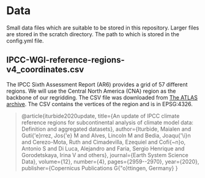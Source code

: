 # Data

Small data files which are suitable to be stored in this repository. Larger files are stored in the scratch directory. The path to which is stored in the config.yml file.

## IPCC-WGI-reference-regions-v4_coordinates.csv
The IPCC Sixth Assessment Report (AR6) provides a grid of 57 different regions. We will use the Central North America (CNA) region as the backbone of our regridding. The CSV file was downloaded from [The ATLAS archive](https://github.com/SantanderMetGroup/ATLAS/blob/devel/reference-regions/IPCC-WGI-reference-regions-v4_coordinates.csv). The CSV contains the vertices of the region and is in EPSG:4326.

> @article{iturbide2020update,
  title={An update of IPCC climate reference regions for subcontinental analysis of climate model data: Definition and aggregated datasets},
  author={Iturbide, Maialen and Guti{\'e}rrez, Jos{\'e} M and Alves, Lincoln M and Bedia, Joaqu{\'\i}n and Cerezo-Mota, Ruth and Cimadevilla, Ezequiel and Cofi{\~n}o, Antonio S and Di Luca, Alejandro and Faria, Sergio Henrique and Gorodetskaya, Irina V and others},
  journal={Earth System Science Data},
  volume={12},
  number={4},
  pages={2959--2970},
  year={2020},
  publisher={Copernicus Publications G{\"o}ttingen, Germany}
}